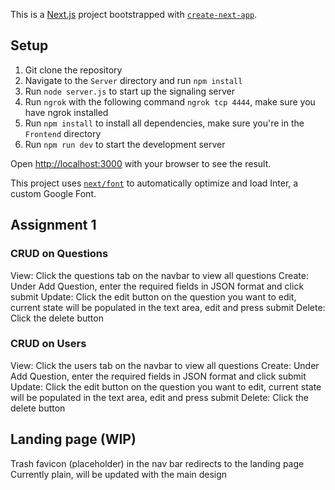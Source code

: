This is a [Next.js](https://nextjs.org/) project bootstrapped with [`create-next-app`](https://github.com/vercel/next.js/tree/canary/packages/create-next-app).

## Setup
1. Git clone the repository
2. Navigate to the `Server` directory and run `npm install`
3. Run `node server.js` to start up the signaling server
4. Run `ngrok` with the following command `ngrok tcp 4444`, make sure you have ngrok installed
5. Run `npm install` to install all dependencies, make sure you're in the `Frontend` directory
6. Run `npm run dev` to start the development server

Open [http://localhost:3000](http://localhost:3000) with your browser to see the result.

This project uses [`next/font`](https://nextjs.org/docs/basic-features/font-optimization) to automatically optimize and load Inter, a custom Google Font.

## Assignment 1

### CRUD on Questions
View: Click the questions tab on the navbar to view all questions
Create: Under Add Question, enter the required fields in JSON format and click submit
Update: Click the edit button on the question you want to edit, current state will be populated in the text area, edit and press submit
Delete: Click the delete button

### CRUD on Users
View: Click the users tab on the navbar to view all questions
Create: Under Add Question, enter the required fields in JSON format and click submit
Update: Click the edit button on the question you want to edit, current state will be populated in the text area, edit and press submit
Delete: Click the delete button


## Landing page (WIP)
Trash favicon (placeholder) in the nav bar redirects to the landing page
Currently plain, will be updated with the main design
